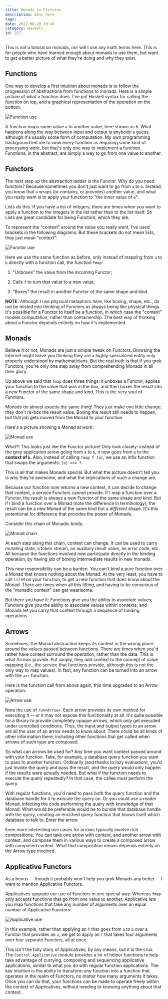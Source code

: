 ```yaml
---
title: Monads in Pictures
description: desc here
tags: 
date: 2012-08-20 19:45
category: Haskell
id: 257
---
```


This is not a tutoral on monads, nor will I use any math terms here.  This is
for people who have learned enough about monads to use them, but want to get a
better picture of what they're doing and why they exist.

## Functions

One way to develop a first intuition about monads is to follow the progression
of abstractions from functions to monads.  Here is a simple picture of what a
function does.  I've put Haskell syntax for calling the function on top, and a
graphical representation of the operation on the bottom:

![Function use](http://tech.wp.newartisans.com/files/2012/08/Function.png)

A function maps some value `a` to another value, here shown as `b`.  What happens
along the way between input and output is anybody's guess, although it's
usually some form of computation.  My own programming background led me to
view every function as requiring some kind of processing work, but that's only
one way to implement a function.  Functions, in the abstract, are simply a way
to go from one value to another.

## Functors

The next step up the abstraction ladder is the Functor.  Why do you need
functors?  Because sometimes you don't just want to go from `a` to `b`.
Instead, you know that `a` wraps (or contains, or provides) another value, and
what you really want is to apply your function to "the inner value of `a`".

Lists do this.  If you have a list of integers, there are times when you want
to apply a function to the integers in the list rather than to the list
itself.  So Lists are great candidate for being Functors, which they are.

To represent the "context" around the value you really want, I've used
brackets in the following diagrams.  But these brackets do not mean lists,
they just mean "context":

![Functor use](http://tech.wp.newartisans.com/files/2012/08/Functor.png)

Here we use the same function as before, only instead of mapping from `a` to
`b` directly with a function call, the function `fmap`:

1. "Unboxes" the value from the incoming Functor;

2. Calls `f` to turn that value to a new value;

3. "Boxes" the result in another Functor of the same shape and kind.

**NOTE**: Although I use physical metaphors here, like boxing, shape, etc., do
not be misled into thinking of Functors as always being like physical things.
It's possible for a Functor to itself be a function, in which case the
"context" models computation, rather than containership.  The best way of
thinking about a Functor depends entirely on how it's implemented.

## Monads

Believe it or not, Monads are just a simple tweak on Functors.  Browsing the
Internet might leave you thinking they are a highly specialized entity only
properly understood by mathematicians.  But the real truth is that if you grok
Functors, you're only one step away from comprehending Monads in all their
glory.

Up above we said that `fmap` does three things: it unboxes a Functor, applies
your function to the value that was in the box, and then boxes the result into
a new Functor of the same shape and kind.  This is the very soul of Functors.

Monads do almost exactly the same thing!  They just make one little change:
they don't re-box the result value.  Boxing the result still needs to happen,
but that job gets moved from the Monad to your function.

Here's a picture showing a Monad at work:

![Monad use](http://tech.wp.newartisans.com/files/2012/08/Monad.png)

What?!  This looks just like the Functor picture!  Only look closely: instead
of the grey application arrow going from `a` to `b`, it now goes from `a` to
the **context of `b`**.  Also, instead of calling `fmap f [a]`, we use an
infix function that swaps the arguments: `[a] >>= f`.

This is all that makes Monads special.  But what the picture doesn't tell you
is why they're awesome, and what the implications of such a change are.

Because our function now returns a new context, it can decide to change that
context, a service Functors cannot provide.  If I map a function over a
Functor, the result is always a new Functor of the same shape and kind.  But
if I bind a function over a Monad (note the difference in terminology), the
result can be a new Monad of the same kind but a *different* shape.  It's this
potentional for difference that provides the power of Monads.

Consider this chain of Monadic binds:

![Monad chain](http://tech.wp.newartisans.com/files/2012/08/Monad_chain.png)

At each step along this chain, context can change.  It can be used to carry
mutating state, a token stream, an auxiliary result value, an error code, etc.
All because the functions involved now participate directly in the binding
operation, by having job of boxing intermediate results in new monads.

This new responsibility can be a burden.  You can't bind a pure function over
a Monad that knows nothing about the Monad.  At the very least, you have to
call `liftM` on your function, to get a new function that does know about the
Monad.  There are times when all this lifting, and having to be conscious of
the "monadic context" can get wearisome.

But there you have it: Functions give you the ability to associate values;
Functors give you the ability to associate values within contexts; and Monads
let you carry that context through a sequence of binding operations.

## Arrows

Sometimes, the Monad abstraction keeps its context in the wrong place: around
the values passed between functions.  There are times when you'd rather have
context surround the *operation*, rather than the data.  This is what Arrows
provide.  Put simply, they add context to the concept of value mapping (i.e.,
the service that functions provide, although this is not the only way to map
values).  In fact, any function can be turned into an arrow with the `arr`
function.

Here is the function call from above again, this time upgraded to an Arrow
operation:

![Arrow use](http://tech.wp.newartisans.com/files/2012/08/Arrow.png)

Note the use of `run<Arrow>`.  Each arrow provides its own method for
executing it -- or it may not expose this functionality at all.  It's quite
possible for a library to provide completely opaque arrows, which only get
executed under controlled conditions.  Thus, the input and output types to an
arrow are all the user of an arrow needs to know about.  There could be all
kinds of other information there, including other functions that get called
when arrows of such type are composed.

So what can arrows be used for?  Any time you want context passed around with
your function.  Take, for example, a database query function you want to pass
to another function.  Ordinarily (and thanks to lazy evaluation), you'd just
invoke the query and pass the result, and the query would only happen if the
results were actually needed.  But what if the function needs to execute the
query repeatedly?  In that case, the callee must perform the query.

With regular functions, you'd need to pass both the query function and the
database handle for it to execute the query on.  Or you could use a reader
Monad, infecting the code performing the query with knowledge of that Monad.
What would be preferable would be to bundle that database handle with the
query, creating an enriched query function that knows itself which database to
talk to.  Enter the arrow.

Even more interesting use cases for arrows typically involve rich
compositions.  You can take one arrow with context, and another arrow with
context, and compose them in various ways to create a composed arrow with
composed context.  What that composition means depends entirely on the Arrow
type involved.

## Applicative Functors

As a bonus -- though it probably won't help you grok Monads any better -- I
want to mention Applicative Functors.

Applicatives upgrade our use of Functors in one special way: Whereas `fmap`
only accepts functions that go from one value to another, Applicative lets you
map functions that take any number of arguments over an equal number of
Applicative Functors:

![Applicative use](http://tech.wp.newartisans.com/files/2012/08/Applicative.png)

In this example, rather than applying an `f` that goes from `a` to `b` over a
Functor that provides an `a`, we get to apply an `f` that takes four arguments
over four separate Functors, all at once.

This isn't the fully story of Applicatives, by any means, but it is the crux.
The `Control.Applicative` module provides a lot of helper functions to help
take advantage of currying, composing and sequencing applicative applications,
similar to what you do with regular function applications.  The key intuition
is the ability to transform *any* function into a function that operates in
the realm of Functors, no matter how many arguments it takes.  Once you can do
that, your functions can be made to operate freely within the context of
Applicatives, without needing to knowing anything about that context.
